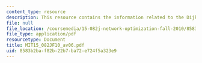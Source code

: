 ```yaml
---
content_type: resource
description: This resource contains the information related to the Dijkstra's algorithm.
file: null
file_location: /coursemedia/15-082j-network-optimization-fall-2010/8583b2baf82b22b7ba72e724f5a323e9_MIT15_082JF10_av06.pdf
file_type: application/pdf
resourcetype: Document
title: MIT15_082JF10_av06.pdf
uid: 8583b2ba-f82b-22b7-ba72-e724f5a323e9
---
```

